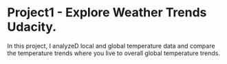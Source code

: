 # Project1 - Explore Weather Trends Udacity.
In this project, I analyzeD local and global temperature data and compare the temperature trends where you live to overall global temperature trends.
